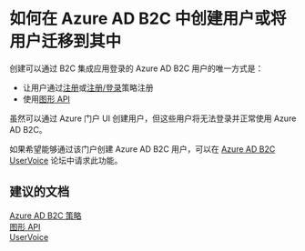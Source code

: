  <properties
    pageTitle="Business to Consumer (B2C)/Creating or migrating users into B2C"
    description="企业对消费者 (B2C)/在 B2C 中创建用户或将用户迁移到其中"
    service="microsoft.azureactivedirectory"
    resource="b2cDirectories"
    authors="parakhj"
    displayOrder="3"
    selfHelpType="resource"
    supportTopicIds="32416703"
    resourceTags=""
    productPesIds=""
    cloudEnvironments="public"
/>


# <a name="how-to-create-or-migrate-users-into-azure-ad-b2c"></a>如何在 Azure AD B2C 中创建用户或将用户迁移到其中

创建可以通过 B2C 集成应用登录的 Azure AD B2C 用户的唯一方式是：

* 让用户通过[注册](https://docs.microsoft.com/azure/active-directory-b2c/active-directory-b2c-reference-policies#create-a-sign-up-policy)或[注册/登录](https://docs.microsoft.com/azure/active-directory-b2c/active-directory-b2c-reference-policies#create-a-sign-up-or-sign-in-policy)策略注册
* 使用[图形 API](https://docs.microsoft.com/azure/active-directory-b2c/active-directory-b2c-devquickstarts-graph-dotnet)


虽然可以通过 Azure 门户 UI 创建用户，但这些用户将无法登录并正常使用 Azure AD B2C。

如果希望能够通过该门户创建 Azure AD B2C 用户，可以在 [Azure AD B2C UserVoice](https://feedback.azure.com/forums/169401-azure-active-directory/category/160596-b2c) 论坛中请求此功能。


## <a name="recommended-documents"></a>**建议的文档**
[Azure AD B2C 策略](https://docs.microsoft.com/azure/active-directory-b2c/active-directory-b2c-reference-policies)
<br>
[图形 API](https://docs.microsoft.com/azure/active-directory-b2c/active-directory-b2c-devquickstarts-graph-dotnet)
<br>
[UserVoice](https://feedback.azure.com/forums/169401-azure-active-directory/category/160596-b2c)
